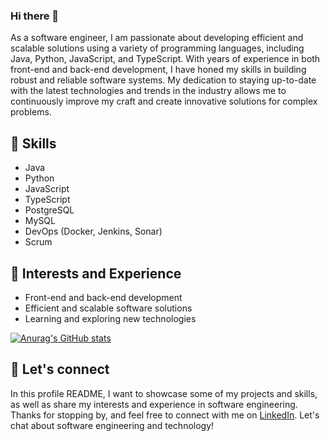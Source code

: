 ### Hi there 👋

<!--
**meher12/meher12** is a ✨ _special_ ✨ repository because its `README.md` (this file) appears on your GitHub profile.

Here are some ideas to get you started:

- 🔭 I’m currently working on ...
- 🌱 I’m currently learning ...
- 👯 I’m looking to collaborate on ...
- 🤔 I’m looking for help with ...
- 💬 Ask me about ...
- 📫 How to reach me: ...
- 😄 Pronouns: ...
- ⚡ Fun fact: ...
-->

As a software engineer, I am passionate about developing efficient and scalable solutions using a variety of programming languages, including Java, Python, JavaScript, and TypeScript. With years of experience in both front-end and back-end development, I have honed my skills in building robust and reliable software systems. My dedication to staying up-to-date with the latest technologies and trends in the industry allows me to continuously improve my craft and create innovative solutions for complex problems.




## 🌱 Skills

- Java
- Python
- JavaScript
- TypeScript
- PostgreSQL
- MySQL
- DevOps (Docker, Jenkins, Sonar)
- Scrum

## 💬 Interests and Experience

- Front-end and back-end development
- Efficient and scalable software solutions
- Learning and exploring new technologies

[![Anurag's GitHub stats](https://github-readme-stats.vercel.app/api?username=meher12)](https://github.com/anuraghazra/github-readme-stats)

## 💬 Let's connect

In this profile README, I want to showcase some of my projects and skills, as well as share my interests and experience in software engineering. Thanks for stopping by, and feel free to connect with me on [LinkedIn](https://www.linkedin.com/in/meher-khemiri/). Let's chat about software engineering and technology! 
